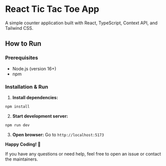 # React Tic Tac Toe App

A simple counter application built with React, TypeScript, Context API, and Tailwind CSS.

## How to Run

### Prerequisites

- Node.js (version 16+)
- npm

### Installation & Run

1. **Install dependencies:**

```bash
npm install
```

2. **Start development server:**

```bash
npm run dev
```

3. **Open browser:**
   Go to `http://localhost:5173`

**Happy Coding! 🎉**

If you have any questions or need help, feel free to open an issue or contact the maintainers.
